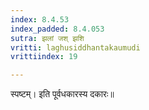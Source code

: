 ```yaml
---
index: 8.4.53
index_padded: 8.4.053
sutra: झलां जश् झशि
vritti: laghusiddhantakaumudi
vrittiindex: 19

---
```

स्पष्टम्। इति पूर्वधकारस्य दकारः॥